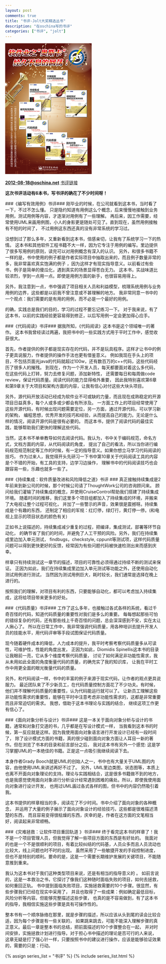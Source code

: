 ```yaml
---
layout: post
comments: true
title: "书评-Jolt大奖精选丛书"
description: "在oschina写的书评"
categories: ["书评", "jolt"]
---
```


![Jolt大奖精选丛书][2]

**2012-08-18@oschina.net**
[书评链接][1]

**这次书评活动有6本书，写书评的确花了不少时间呀！**

###《编写有效用例》书评###
刚毕业的时候，在公司就看到这本书，当时看了一下，不过不怎么懂。
只是隐约知道有用例这么个概念，后来慢慢地接触到业务用例，测试用例等内容，才逐渐对用例有了一些理解。
再后来，因工作需要，经常使用UML来画用例图，小人的身影更是随处可见了。直到现在，虽然用例接触有不短的时间了，
不过用例这东西还真的没有非常系统的学习过。
       
没想到过了那么多年，又重新看到这本书，倍感亲切，让我有了系统学习一下的热情。
这本书和其他软件工程书籍不大一样，因为它专注于用例的编写。里边提供了很多写用例的原则，读完可以对用例概念有深入的认识。
另外，和很多书籍不一样的是，书中使用的例子都是作者实际项目中抽取出来的，而且例子数量非常的多，我非常喜欢真实饱满的例子
，因为这样才有现实指导意义。以前看过有些书，例子是简单的傻瓜化，遇到真实的场景显得苍白无力。
这本书，实战味道比较浓烈，学到一点用一点。即使是用例方面的新手，也很容易用得上。

另外，我注意到一点，书中强调了项目相关人员和利益模型，梳理系统用例与业务用例的边界，这些都是以前我不曾注意或不甚理解的地方。
我非常同意一书中的一个观点：我们需要的是有用的用例，而不必是一个最好的用例。
       
的确，实践总是我们的目的，学习的过程不要忘记练习一下。
对于我来说，有了这本书，以前的实践经验更容易得到修正，以后写用例一定会更加得心应手。

###《代码阅读》书评###
据我所知，《代码阅读》这本书是这个领域唯一的著作。
这本书我曾经读过两遍，我把书中的一些实践方式用于平时工作中，感觉收获很大。
       
首先，作者提供的例子都是现实存在的代码，并不是玩具程序。这样才让书中的例子更具说服力，作者提供的操作手法也更有借鉴意义。
例如我现在手头上的项目，不包括页面光java的代码就超过100w，还有数百万的c++代码，这些代码经历了很多人的摧残。
到现在，作为一个开发人员，每天都要面对着这么多代码，在这些代码上打转，努力去修复问题，添加新特性，
还需要每日和每周做code review，保证代码质量。阅读代码的能力显得格外重要，
因此我特别喜欢第6章和第9章关于大项目和架构方面的内容，让我有信心对付这些大块头项目。
        
另外，源代码开放活动已经成为软件业不可或缺的力量，而且现在成熟稳定的开源项目日益真多，每个人或多或少都会有所涉及。
一方面工作上的项目经常使用了这些开源代码，有时候出现问题需要定位，另一方面，通过开源代码，可以学习新的架构，
编程思想，优秀开发的技巧和经验，从而提高自己的能力。无论是什么样的情况，阅读开源代码是很有必要的。
而这本书，提供了阅读代码的最佳实践，能够帮助我们更快的理解这些代码。
        
当然，这本书不单单教导如何去阅读代码。我认为，书中关于编码规范，命名方式，文档方面的内容，从代码阅读的角度，
提出了自己的看法，所以当你进行编码规范规范制定等工作的时候，有一定的指导意义。如果你想立马学习代码阅读的技巧，
作为过来人，我觉得开头先研习一下书中第10章关于代码阅读工具的内容是个不错的开始，有工具的支持，边学习边操作，
理解书中的代码阅读技巧也会跟容易一些，乐趣也就多一些了。

###《持续集成：软件质量改进和风险降低之道》书评 ###
真正接触持续集成是2年前来到新公司的时候，那个时候公司请了ThoughtWork公司的咨询顾问来。
顾问给我们灌输了持续集成的概念，并使用CruiseControl帮助我们搭建了持续集成环境。
随着时间的推移，我们这里多个项目组都加入了持续集成的环境，并搬来了大电视让整个过程可视化，
并加了一些警示的声音，效果很是震撼呀。持续集成是个有趣的东西，
还制定了相应的军规：红灯停，绿灯行，黄灯停一停。(和电视上显示的项目状态的颜色有关)

正如书上说描述的，持续集成减少重复的过程，把编译，集成测试，部署等环节自动化，
的确节省了我们的时间，并避免了人工干预的风险。另外，我们在持续集成里边加入单元测试，
findbugs，checkstyle, cppunit等测试项，这样代码质量问题可以得到更快更好的反馈，经常因为有些问题代码被快速检测出来而感到庆幸。
       
样章只有持续测试这一章节的描述，项目的可靠性必须得通过持续不断的测试来保证。
正因为如此，我们在持续集成里边加入单元测试等功能之外，还使用自动化测试用例进行测试，
当然因为测试用例巨大，耗时较长，我们通常是选择在晚上进行的。
       
按照我们的理解，对项目有利的东西，只要能够自动化，都可以考虑加入持续集成，这将给项目带来更多的好处。

###《代码质量》书评###
工作了这么多年，也接触过各式各样的系统，看过千奇百怪的代码，知道代码质量的重要性对我们是多么的重要。
每每想起那些可怕的错综复杂的代码，还有那些线上千奇百怪的问题，总会深深感到不安，实在太让人揪心了。
所以在日常工作中，我非常强调代码质量，用各种培训去提升开发人员的技能水平，用代码评审等手段试图保证代码质量。
       
现今随着硬件成本的降低，人力成本的提升，我平时考察考察代码质量多从可读性，可维护性，性能的角度出发，
正因为如此，Diomidis Spinellis这本书的目录让我眼前一亮，它从多个维度考察代码质量，
讨论了如何满足非功能性需求，我从未用如此全面的角度衡量代码的质量，的确充实了我的知识库，
让我在平时工作中用更全面的眼光衡量代码的质量。
      
另外，和代码阅读一样，书中的丰富的例子来源于现实代码，让作者的观点更具说服力。
最近团队来了不少新员工，在代码质量控制方面花了不少功夫。有时候，他们并不理解代码质量的重要性，认为代码能运行就可以了。
让新员工理解这些非功能性需求的重要性，能够在平时中注意考虑非功能性需求的，这都是非常重要而且非常迫切的需求。
我想，借助于这本书理论与实践的结合， 继续这项工作更有信心了。

###《面向对象分析与设计》书评###
这是一本关于面向对象分析与设计的书籍，通常和对象打交道的书，几乎都是在写设计模式一样，
当我看到这本书的时候，第一反应就是这样。因为我使用面向对象语言进行开发设计已经有一段时间了，
除了设计模式方面的书籍，真的很少碰到面向对象方面让人耳目一新的著作。但在浏览了书本的目录和前言部分之后，
我对这本书有另外一个感觉: 这是学习掌握UML的一本绝佳的书籍。正是这一点吸引我继续阅读下去。
       
本身作者Grady Booch就是UML的创始人之一，书中也有大量关于UML图的内容，由他使用UML来讲述再好不过了。
另外，UML里边类图，状态图等，本质上也离不开面向对象理论的支持。理论与实践相结合，这是很多书籍做不到的地方，
也是我感觉使用面向对象进行分析设计经常遇到困难的痛处。所以，即使我使用面向对象进行设计开发，
也用过UML画过各式各样的图，但书中的内容仍然吸引着我。
   
这本书提供的样章相当的多，阅读花了不少时间。书中介绍了面向对象的各种概念，
并运用了大量的例子展示了面向对象设计的经验技巧，这些都是很难描述清楚的东西，
而且容易变得很枯燥的东西，庆幸的是，作者在这方面的文笔相当好，阅读起来非常顺畅。

###《灾难拯救：让软件项目重回轨道 》书评###
终于看完这本书的样章了！我不是一个项目管理人员，但我觉得了解一些项目方面的东西是有好处的。
我面对的也是一个不是很顺利的项目，有着比较纠结的代码基，人员众多而且人员流动也比较大，线上问题也时不时的出现。
虽然采用了一些敏捷开发的手段控制进度，但也不是特别的顺利。要命的是，这是一个需要长期维护发展的关键项目，不能随意推到重来。

我认为这本书对于我们这种类型项目来说，还是有相当的指导意义的 。
如前言说的，这是一本救治之书，它探讨了像我们这种随时面临失败的项目，如何去拯救，如何重回正轨。
书中提到面临失败项目，实施拯救需要的10个步骤。很显然，有些步骤我们已经在现实中采用了，
并且也取得了一些成果：例如确定最低目标，风险分析等内容。但能够完整描述这些步骤，
也真的是不容易做到，有了这本书的指导，我相信实施这些步骤是具有可操作性的。

整本书有一个顺序脉络在那里，就是步骤的描述，所以应该从头到尾的读会比较合适，因为每个步骤是有一些关联的，
如果跳来跳去，可能不能深入理解步骤的真正意义。最后一章是整本书的总结，把前面描述的10个步骤整合在一起，
并对时间安排，实施拯救计划进行指导。对于担心书中描述的理论是否可行的人来说，
这章无疑是打了强心针一样，只要按照书中的建议进行操作，应该是能够验证效果的，需要的只是：行动。 

 [1]: http://www.oschina.net/question/262659_63418?sort=default&p=3#answers
 [2]: /assets/images/jolt_book.png

{% assign series_list = "书评" %}
{% include series_list.html %}
